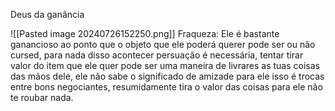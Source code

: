 Deus da ganância

![[Pasted image 20240726152250.png]]
Fraqueza:
Ele é bastante ganancioso ao ponto que o objeto que ele poderá querer pode ser ou não cursed, para nada disso acontecer persuação é necessária, tentar tirar valor do item que ele quer pode ser uma maneira de livrares as tuas coisas das mãos dele, ele não sabe o significado de amizade para ele isso é trocas entre bons negociantes, resumidamente tira o valor das coisas para ele não te roubar nada.
